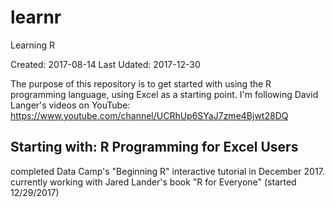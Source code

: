 # learnr
Learning R

Created: 2017-08-14
Last Udated:  2017-12-30

The purpose of this repository is to get started with using the R programming language, using Excel as a starting point.
I'm following David Langer's videos on YouTube:  https://www.youtube.com/channel/UCRhUp6SYaJ7zme4Bjwt28DQ

Starting with:  R Programming for Excel Users
--
completed Data Camp's "Beginning R" interactive tutorial in December 2017.
currently working with Jared Lander's book "R for Everyone" (started 12/29/2017)

